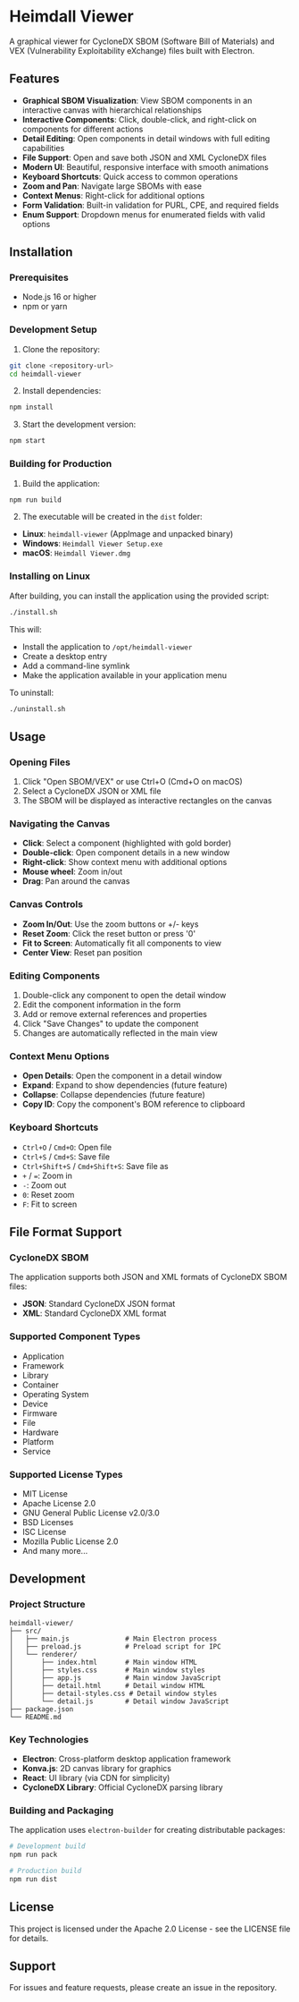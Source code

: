 # Heimdall Viewer

A graphical viewer for CycloneDX SBOM (Software Bill of Materials) and VEX (Vulnerability Exploitability eXchange) files built with Electron.

## Features

- **Graphical SBOM Visualization**: View SBOM components in an interactive canvas with hierarchical relationships
- **Interactive Components**: Click, double-click, and right-click on components for different actions
- **Detail Editing**: Open components in detail windows with full editing capabilities
- **File Support**: Open and save both JSON and XML CycloneDX files
- **Modern UI**: Beautiful, responsive interface with smooth animations
- **Keyboard Shortcuts**: Quick access to common operations
- **Zoom and Pan**: Navigate large SBOMs with ease
- **Context Menus**: Right-click for additional options
- **Form Validation**: Built-in validation for PURL, CPE, and required fields
- **Enum Support**: Dropdown menus for enumerated fields with valid options

## Installation

### Prerequisites

- Node.js 16 or higher
- npm or yarn

### Development Setup

1. Clone the repository:
```bash
git clone <repository-url>
cd heimdall-viewer
```

2. Install dependencies:
```bash
npm install
```

3. Start the development version:
```bash
npm start
```

### Building for Production

1. Build the application:
```bash
npm run build
```

2. The executable will be created in the `dist` folder:
- **Linux**: `heimdall-viewer` (AppImage and unpacked binary)
- **Windows**: `Heimdall Viewer Setup.exe`
- **macOS**: `Heimdall Viewer.dmg`

### Installing on Linux

After building, you can install the application using the provided script:

```bash
./install.sh
```

This will:
- Install the application to `/opt/heimdall-viewer`
- Create a desktop entry
- Add a command-line symlink
- Make the application available in your application menu

To uninstall:
```bash
./uninstall.sh
```

## Usage

### Opening Files

1. Click "Open SBOM/VEX" or use Ctrl+O (Cmd+O on macOS)
2. Select a CycloneDX JSON or XML file
3. The SBOM will be displayed as interactive rectangles on the canvas

### Navigating the Canvas

- **Click**: Select a component (highlighted with gold border)
- **Double-click**: Open component details in a new window
- **Right-click**: Show context menu with additional options
- **Mouse wheel**: Zoom in/out
- **Drag**: Pan around the canvas

### Canvas Controls

- **Zoom In/Out**: Use the zoom buttons or +/- keys
- **Reset Zoom**: Click the reset button or press '0'
- **Fit to Screen**: Automatically fit all components to view
- **Center View**: Reset pan position

### Editing Components

1. Double-click any component to open the detail window
2. Edit the component information in the form
3. Add or remove external references and properties
4. Click "Save Changes" to update the component
5. Changes are automatically reflected in the main view

### Context Menu Options

- **Open Details**: Open the component in a detail window
- **Expand**: Expand to show dependencies (future feature)
- **Collapse**: Collapse dependencies (future feature)
- **Copy ID**: Copy the component's BOM reference to clipboard

### Keyboard Shortcuts

- `Ctrl+O` / `Cmd+O`: Open file
- `Ctrl+S` / `Cmd+S`: Save file
- `Ctrl+Shift+S` / `Cmd+Shift+S`: Save file as
- `+` / `=`: Zoom in
- `-`: Zoom out
- `0`: Reset zoom
- `F`: Fit to screen

## File Format Support

### CycloneDX SBOM

The application supports both JSON and XML formats of CycloneDX SBOM files:

- **JSON**: Standard CycloneDX JSON format
- **XML**: Standard CycloneDX XML format

### Supported Component Types

- Application
- Framework
- Library
- Container
- Operating System
- Device
- Firmware
- File
- Hardware
- Platform
- Service

### Supported License Types

- MIT License
- Apache License 2.0
- GNU General Public License v2.0/3.0
- BSD Licenses
- ISC License
- Mozilla Public License 2.0
- And many more...

## Development

### Project Structure

```
heimdall-viewer/
├── src/
│   ├── main.js              # Main Electron process
│   ├── preload.js           # Preload script for IPC
│   └── renderer/
│       ├── index.html       # Main window HTML
│       ├── styles.css       # Main window styles
│       ├── app.js           # Main window JavaScript
│       ├── detail.html      # Detail window HTML
│       ├── detail-styles.css # Detail window styles
│       └── detail.js        # Detail window JavaScript
├── package.json
└── README.md
```

### Key Technologies

- **Electron**: Cross-platform desktop application framework
- **Konva.js**: 2D canvas library for graphics
- **React**: UI library (via CDN for simplicity)
- **CycloneDX Library**: Official CycloneDX parsing library

### Building and Packaging

The application uses `electron-builder` for creating distributable packages:

```bash
# Development build
npm run pack

# Production build
npm run dist
```

## License

This project is licensed under the Apache 2.0 License - see the LICENSE file for details.

## Support

For issues and feature requests, please create an issue in the repository.
